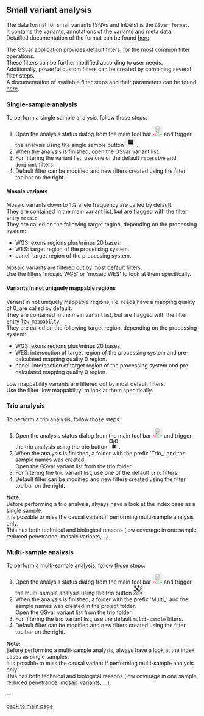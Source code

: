 ## Small variant analysis

The data format for small variants (SNVs and InDels) is the `GSvar format`.  
It contains the variants, annotations of the variants and meta data.  
Detailled documentation of the format can be found [here](gsvar_format.md).  

The GSvar application provides default filters, for the most common filter operations.  
These filters can be further modified according to user needs.  
Additionally, powerful custom filters can be created by combining several filter steps.  
A documentation of available filter steps and their parameters can be found [here](https://github.com/imgag/ngs-bits/blob/master/doc/tools/VariantFilterAnnotations.md).

### Single-sample analysis

To perform a single sample analysis, follow those steps:

1. Open the analysis status dialog from the main tool bar ![alt text](analysis_status.png) and trigger the analysis using the single sample button ![alt text](single_sample.png).
2. When the analysis is finished, open the GSvar variant list.
3. For filtering the variant list, use one of the default `recessive` and `dominant` filters.
4. Default filter can be modified and new filters created using the filter toolbar on the right.

#### Mosaic variants

Mosaic variants down to 1% allele frequency are called by default.  
They are contained in the main variant list, but are flagged with the filter entry `mosaic`.  
They are called on the following target region, depending on the processing system:
  
  - WGS: exons regions plus/minus 20 bases.
  - WES: target region of the processing system.
  - panel: target region of the processing system.

Mosaic variants are filtered out by most default filters.  
Use the filters 'mosaic WGS' or 'mosaic WES' to look at them specifically.

#### Variants in not uniquely mappable regions

Variant in not uniquely mappable regions, i.e. reads have a mapping quality of 0, are called by default.  
They are contained in the main variant list, but are flagged with the filter entry `low_mappabilty`.  
They are called on the following target region, depending on the processing system:
  
  - WGS: exons regions plus/minus 20 bases.
  - WES: intersection of target region of the processing system and pre-calculated mapping quality 0 region.
  - panel: intersection of target region of the processing system and pre-calculated mapping quality 0 region.

Low mappability variants are filtered out by most default filters.  
Use the filter 'low mappability' to look at them specifically.

### Trio analysis

To perform a trio analysis, follow those steps:

1. Open the analysis status dialog from the main tool bar ![alt text](analysis_status.png) and trigger the trio analysis using the trio button ![alt text](trio.png).  
2. When the analysis is finished, a folder with the prefix 'Trio_' and the sample names was created.  
Open the GSvar variant list from the trio folder.
3. For filtering the trio variant list, use one of the default `trio` filters.
4. Default filter can be modified and new filters created using the filter toolbar on the right.

**Note:**  
Before performing a trio analysis, always have a look at the index case as a single sample.  
It is possible to miss the causal variant if performing multi-sample analysis only.  
This has both technical and biological reasons (low coverage in one sample, reduced penetrance, mosaic variants,...).


### Multi-sample analysis

To perform a multi-sample analysis, follow those steps:

1. Open the analysis status dialog from the main tool bar ![alt text](analysis_status.png) and trigger the multi-sample analysis using the trio button ![alt text](multi.png).  
2. When the analysis is finished, a folder with the prefix 'Multi_' and the sample names was created in the project folder.  
Open the GSvar variant list from the trio folder.
3. For filtering the trio variant list, use the default `multi-sample` filters.
4. Default filter can be modified and new filters created using the filter toolbar on the right.

**Note:**  
Before performing a multi-sample analysis, always have a look at the index cases as single samples.  
It is possible to miss the causal variant if performing multi-sample analysis only.  
This has both technical and biological reasons (low coverage in one sample, reduced penetrance, mosaic variants, ...).

--

[back to main page](index.md)
